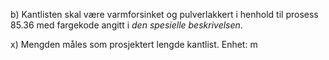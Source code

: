 b) Kantlisten skal være varmforsinket og pulverlakkert i henhold til prosess 85.36 med fargekode angitt i *den spesielle beskrivelsen*.

x) Mengden måles som prosjektert lengde kantlist. Enhet: m

